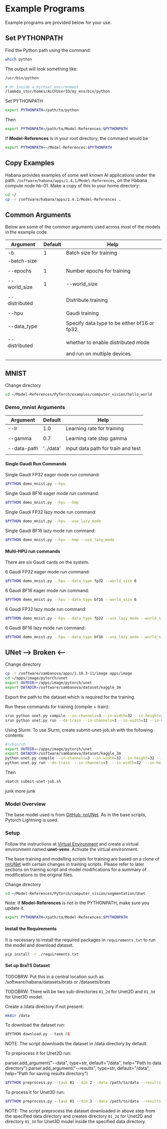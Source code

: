 # Example Programs

Example programs are provided below for your use.

## Set PYTHONPATH

Find the Python path using the command:

```bash
which python
```

The output will look something like:

```bash
/usr/bin/python

# Or inside a birtual environment
/lambda_stor/homes/ALCFUserID/my_env/bin/python
```

Set PYTHONPATH

```bash
export PYTHONPATH=/path/to/python
```

Then

```bash
export PYTHONPATH=/path/to/Model-References:$PYTHONPATH
```

If **Model-References** is in your root directory, the command would be

```bash
export PYTHONPATH=~/Model-References:$PYTHONPATH
```

## Copy Examples

Habana provides examples of some well known AI applications under the path: `/software/habana/apps/1.4.1/Model-References`, on the Habana compute node hb-01. Make a copy of this to your home directory:

```bash
cd ~/
cp -r /software/habana/apps/1.4.1/Model-References .
```

## Common Arguments

Below are some of the common arguments used across most of the models in the example code.

| Argument               | Default   | Help                           |
|------------------------|-----------|--------------------------------|
| -b                     | 1         | Batch size for training        |
| -batch-size            |           |                                |
|                        |           |                                |
| --epochs               | 1         | Number epochs for training     |
|                        |           |                                |
| --world_size           | 1         | --world_size                   |
|                        |           |                                |
| --distributed          |           | Distribute training            |
|                        |           |                                |
| --hpu                  |           | Gaudi training                 |
|                        |           |                                |
| --data_type            |           | Specify data type to be either bf16 or fp32. |
|                        |           |                                |
| --distributed          |           | whether to enable distributed mode |
|                        |           | and run on multiple devices        |
|                        |           |                                |

## MNIST

Change directory

```bash
cd ~/Model-References/PyTorch/examples/computer_vision/hello_world
```

### Demo_mnist Arguments

| Argument               | Default   | Help                           |
|------------------------|-----------|--------------------------------|
| --lr                   | 1.0       | Learning rate for training     |
|                        |           |                                |
| --gamma                | 0.7       | Learning rate step gamma       |
|                        |           |                                |
| --data-path            | '../data' | input data path for train and test |
|                        |           |                                |

#### Single Gaudi Run Commands

Single Gaudi FP32 eager mode run command:

```bash
$PYTHON demo_mnist.py --hpu
```

Single Gaudi BF16 eager mode run command:

```bash
$PYTHON demo_mnist.py --hpu --hmp
```

Single Gaudi FP32 lazy mode run command:

```bash
$PYTHON demo_mnist.py --hpu --use_lazy_mode
```

Single Gaudi BF16 lazy mode run command:

```bash
$PYTHON demo_mnist.py --hpu --hmp --use_lazy_mode
```

#### Multi-HPU run commands

There are six Gaudi cards on the system.

6 Gaudi FP32 eager mode run command:

```bash
$PYTHON demo_mnist.py --hpu --data_type fp32 --world_size 6
```

6 Gaudi BF16 eager mode run command:

```bash
$PYTHON demo_mnist.py --hpu --data_type bf16 --world_size 6
```

6 Gaudi FP32 lazy mode run command:

```bash
$PYTHON demo_mnist.py --hpu --data_type fp32 --use_lazy_mode --world_size 6
```

6 Gaudi BF16 lazy mode run command:

```bash
$PYTHON demo_mnist.py --hpu --data_type bf16 --use_lazy_mode --world_size 6
```

## UNet --> Broken <--

Change directory

```bash
cp -r /software/sambanova/apps/1.10.3-11/image apps/image
cd ~/apps/image/pytorch/unet
export OUTDIR=~/apps/image/pytorch/unet
export DATADIR=/software/sambanova/dataset/kaggle_3m
```

Export the path to the dataset which is required for the training.

Run these commands for training (compile + train):

```bash
srun python unet.py compile --in-channels=3 --in-width=32 --in-height=32 --init-features 32 --batch-size 1 --pef-name="unet_train" --output-folder=${OUTDIR}
srun python unet.py run --do-train --in-channels=3 --in-width=32 --in-height=32 --init-features 32 --batch-size 1 --data-dir $DATADIR --log-dir ${OUTDIR} --epochs 5 --pef=${OUTDIR}/unet_train/unet_train.pef
```

Using Slurm:  To use Slurm, create submit-unet-job.sh with the following
contents:

```bash
#!/bin/sh
export OUTDIR=~/apps/image/pytorch/unet
export DATADIR=/software/sambanova/dataset/kaggle_3m
python unet.py compile --in-channels=3 --in-width=32 --in-height=32 --init-features 32 --batch-size 1 --pef-name="unet_train" --output-folder=${OUTDIR}
python unet.py run --do-train  --in-channels=3  --in-width=32  --in-height=32 --init-features 32 --batch-size=1 --data-dir $DATADIR --log-dir ${OUTDIR}/log_dir_unet32_train --epochs 5 --pef=${OUTDIR}/unet_train/unet_train.pef
```

Then

```bash
sbatch submit-unet-job.sh
```

junk
more junk

### Model Overview

The base model used is from [GitHub: nnUNet](https://github.com/NVIDIA/DeepLearningExamples/tree/2b20ca80cf7f08585e90a11c5b025fa42e4866c8/PyTorch/Segmentation/nnUNet). As in the base scripts, Pytorch Lightning is used.

### Setup

Follow the instructions at [Virtual Environment](Virtual-Environment.md) and create a
virtual environment named **unet-venv**.  Activate the virtual environment.

The base training and modelling scripts for training are based on a clone of
[nnUNet](https://github.com/NVIDIA/DeepLearningExamples/tree/2b20ca80cf7f08585e90a11c5b025fa42e4866c8/PyTorch/Segmentation/nnUNet)
with certain changes in training scripts.
Please refer to later sections on training script and model modifications for a summary of
modifications to the original files.

Change directory

```bash
cd ~/Model-References/PyTorch/computer_vision/segmentation/Unet
```

Note: If **Model-References** is not in the PYTHONPATH, make sure you update it.

```bash
export PYTHONPATH=/path/to/Model-References:$PYTHONPATH
```

#### Install the Requirements

It is necessary to install the required packages in `requirements.txt` to run
the model and download dataset.

```bash
pip install -r ./requirements.txt
```

#### Set up BraTS Dataset

TODOBRW: Put this in a central location such as
/software/habana/datasets/brats or
/datasets/brats

TODOBRW: There will be two sub-directories `01_2d` for Unet2D and `01_3d`
for Unet3D model.

Create a /data directory if not present:

```bash
mkdir /data
```

To download the dataset run:

```python
$PYTHON download.py --task 01
```

NOTE: The script downloads the dataset in /data directory by default.

To preprocess it for Unet2D run:

parser.add_argument("--data", type=str, default="/data", help="Path to data directory")
parser.add_argument("--results", type=str, default="/data", help="Path for saving results directory")

<!-- TODOBRW fix these paths -->

```bash
$PYTHON preprocess.py --task 01 --dim 2 --data /path/to/data --results /path/to/results
```

To process it for Unet3D run:

```bash
$PYTHON preprocess.py --task 01 --dim 3 --data /path/to/data --results /path/to/results
```

NOTE: The script preprocess the dataset downloaded in above step from
the specified data directory and creates directory `01_2d` for Unet2D and directory `01_3d`
for Unet3D model inside the specified data directory.
